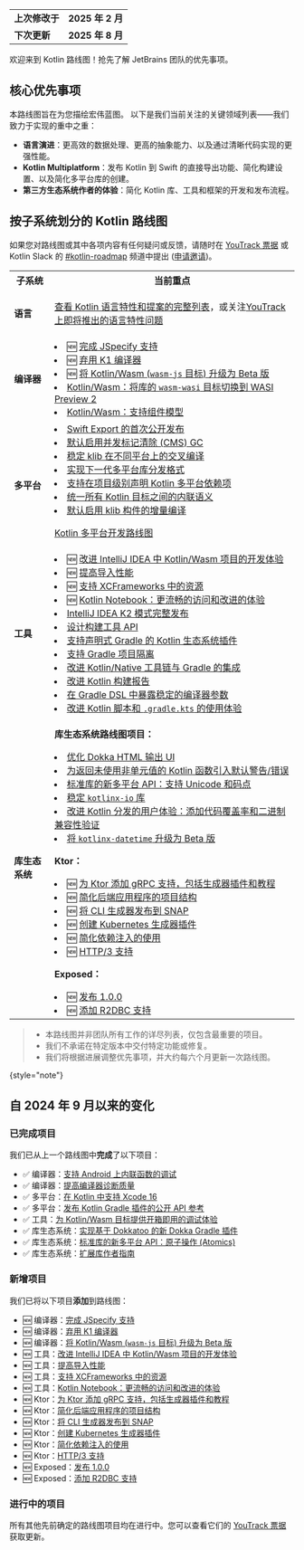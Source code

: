 [//]: # (title: Kotlin 路线图)

<table>
    <tr>
        <td><strong>上次修改于</strong></td>
        <td><strong>2025 年 2 月</strong></td>
    </tr>
    <tr>
        <td><strong>下次更新</strong></td>
        <td><strong>2025 年 8 月</strong></td>
    </tr>
</table>

欢迎来到 Kotlin 路线图！抢先了解 JetBrains 团队的优先事项。

## 核心优先事项

本路线图旨在为您描绘宏伟蓝图。
以下是我们当前关注的关键领域列表——我们致力于实现的重中之重：

*   **语言演进**：更高效的数据处理、更高的抽象能力、以及通过清晰代码实现的更强性能。
*   **Kotlin Multiplatform**：发布 Kotlin 到 Swift 的直接导出功能、简化构建设置、以及简化多平台库的创建。
*   **第三方生态系统作者的体验**：简化 Kotlin 库、工具和框架的开发和发布流程。

## 按子系统划分的 Kotlin 路线图

<!-- To view the biggest projects we're working on, see the [Roadmap details](#roadmap-details) table. -->

如果您对路线图或其中各项内容有任何疑问或反馈，请随时在 [YouTrack 票据](https://youtrack.jetbrains.com/issues?q=project:%20KT,%20KTIJ%20tag:%20%7BRoadmap%20Item%7D%20%23Unresolved%20) 或 Kotlin Slack 的 [#kotlin-roadmap](https://kotlinlang.slack.com/archives/C01AAJSG3V4) 频道中提出 ([申请邀请](https://surveys.jetbrains.com/s3/kotlin-slack-sign-up))。

<!-- ### YouTrack board
Visit the [roadmap board in our issue tracker YouTrack](https://youtrack.jetbrains.com/agiles/153-1251/current) ![YouTrack](youtrack-logo.png){width=30}{type="joined"}
-->

<table>
    <tr>
        <th>子系统</th>
        <th>当前重点</th>
    </tr>
    <tr id="language">
        <td><strong>语言</strong></td>
        <td>
            <p><a href="kotlin-language-features-and-proposals.md">查看 Kotlin 语言特性和提案的完整列表</a>，或关注<a href="https://youtrack.jetbrains.com/issue/KT-54620">YouTrack 上即将推出的语言特性问题</a></p>
        </td>
    </tr>
    <tr id="compiler">
        <td><strong>编译器</strong></td>
        <td>
            <list>
                <li>🆕 <a href="https://youtrack.jetbrains.com/issue/KT-75371">完成 JSpecify 支持</a></li>
                <li>🆕 <a href="https://youtrack.jetbrains.com/issue/KT-75372">弃用 K1 编译器</a></li>
                <li>🆕 <a href="https://youtrack.jetbrains.com/issue/KT-75370">将 Kotlin/Wasm (<code>wasm-js</code> 目标) 升级为 Beta 版</a></li>
                <li><a href="https://youtrack.jetbrains.com/issue/KT-64568" target="_blank">Kotlin/Wasm：将库的 <code>wasm-wasi</code> 目标切换到 WASI Preview 2</a></li>
                <li><a href="https://youtrack.jetbrains.com/issue/KT-64569" target="_blank">Kotlin/Wasm：支持组件模型</a></li>
            </list>
        </td>
    </tr>
    <tr id="multiplatform">
        <td><strong>多平台</strong></td>
        <td>
            <list>
                <li><a href="https://youtrack.jetbrains.com/issue/KT-64572">Swift Export 的首次公开发布</a></li>
                <li><a href="https://youtrack.jetbrains.com/issue/KT-71278">默认启用并发标记清除 (CMS) GC</a></li>
                <li><a href="https://youtrack.jetbrains.com/issue/KT-71290">稳定 klib 在不同平台上的交叉编译</a></li> 
                <li><a href="https://youtrack.jetbrains.com/issue/KT-71281">实现下一代多平台库分发格式</a></li>
                <li><a href="https://youtrack.jetbrains.com/issue/KT-71289">支持在项目级别声明 Kotlin 多平台依赖项</a></li>
                <li><a href="https://youtrack.jetbrains.com/issue/KT-64570" target="_blank">统一所有 Kotlin 目标之间的内联语义</a></li>
                <li><a href="https://youtrack.jetbrains.com/issue/KT-71279" target="_blank">默认启用 klib 构件的增量编译</a></li>
            </list>
            <tip><p><a href="https://www.jetbrains.com/help/kotlin-multiplatform-dev/kotlin-multiplatform-roadmap.html" target="_blank">Kotlin 多平台开发路线图</a></p></tip>
         </td>
    </tr>
    <tr id="tooling">
        <td><strong>工具</strong></td>
        <td>
            <list>
                <li>🆕 <a href="https://youtrack.jetbrains.com/issue/KT-75374" target="_blank">改进 IntelliJ IDEA 中 Kotlin/Wasm 项目的开发体验</a></li>
                <li>🆕 <a href="https://youtrack.jetbrains.com/issue/KT-75376" target="_blank">提高导入性能</a></li>
                <li>🆕 <a href="https://youtrack.jetbrains.com/issue/KT-75377" target="_blank">支持 XCFrameworks 中的资源</a></li>
                <li>🆕 <a href="https://youtrack.jetbrains.com/issue/KTNB-898" target="_blank">Kotlin Notebook：更流畅的访问和改进的体验</a></li>
                <li><a href="https://youtrack.jetbrains.com/issue/KTIJ-31316" target="_blank">IntelliJ IDEA K2 模式完整发布</a></li>
                <li><a href="https://youtrack.jetbrains.com/issue/KT-71286" target="_blank">设计构建工具 API</a></li>
                <li><a href="https://youtrack.jetbrains.com/issue/KT-71292" target="_blank">支持声明式 Gradle 的 Kotlin 生态系统插件</a></li>
                <li><a href="https://youtrack.jetbrains.com/issue/KT-54105" target="_blank">支持 Gradle 项目隔离</a></li>
                <li><a href="https://youtrack.jetbrains.com/issue/KT-64577" target="_blank">改进 Kotlin/Native 工具链与 Gradle 的集成</a></li>
                <li><a href="https://youtrack.jetbrains.com/issue/KT-60279" target="_blank">改进 Kotlin 构建报告</a></li>
                <li><a href="https://youtrack.jetbrains.com/issue/KT-55515" target="_blank">在 Gradle DSL 中暴露稳定的编译器参数</a></li>
                <li><a href="https://youtrack.jetbrains.com/issue/KT-49511" target="_blank">改进 Kotlin 脚本和 <code>.gradle.kts</code> 的使用体验</a></li>
            </list>
         </td>
    </tr>
    <tr id="library-ecosystem">
        <td><strong>库生态系统</strong></td>
        <td>
            <p><b>库生态系统路线图项目：</b></p>
            <list>
                <li><a href="https://youtrack.jetbrains.com/issue/KT-71295" target="_blank">优化 Dokka HTML 输出 UI</a></li>
                <li><a href="https://youtrack.jetbrains.com/issue/KT-12719" target="_blank">为返回未使用非单元值的 Kotlin 函数引入默认警告/错误</a></li>
                <li><a href="https://youtrack.com/issue/KT-71298" target="_blank">标准库的新多平台 API：支持 Unicode 和码点</a></li>
                <li><a href="https://youtrack.jetbrains.com/issue/KT-71300" target="_blank">稳定 <code>kotlinx-io</code> 库</a></li>
                <li><a href="https://youtrack.jetbrains.com/issue/KT-71297" target="_blank">改进 Kotlin 分发的用户体验：添加代码覆盖率和二进制兼容性验证</a></li>
                <li><a href="https://youtrack.jetbrains.com/issue/KT-64578" target="_blank">将 <code>kotlinx-datetime</code> 升级为 Beta 版</a></li>
            </list>
            <p><b>Ktor：</b></p>
            <list>
                <li>🆕 <a href="https://youtrack.jetbrains.com/issue/KTOR-1501">为 Ktor 添加 gRPC 支持，包括生成器插件和教程</a></li>
                <li>🆕 <a href="https://youtrack.jetbrains.com/issue/KTOR-7158">简化后端应用程序的项目结构</a></li>
                <li>🆕 <a href="https://youtrack.jetbrains.com/issue/KTOR-3937">将 CLI 生成器发布到 SNAP</a></li>
                <li>🆕 <a href="https://youtrack.com/issue/KTOR-6026">创建 Kubernetes 生成器插件</a></li>
                <li>🆕 <a href="https://youtrack.com/issue/KTOR-6621">简化依赖注入的使用</a></li>
                <li>🆕 <a href="https://youtrack.jetbrains.com/issue/KTOR-7938">HTTP/3 支持</a></li>
            </list>
            <p><b>Exposed：</b></p>
            <list>
                <li>🆕 <a href="https://youtrack.jetbrains.com/issue/EXPOSED-444">发布 1.0.0</a></li>
                <li>🆕 <a href="https://youtrack.jetbrains.com/issue/EXPOSED-74">添加 R2DBC 支持</a></li>
            </list>
         </td>
    </tr>
</table>

> * 本路线图并非团队所有工作的详尽列表，仅包含最重要的项目。
> * 我们不承诺在特定版本中交付特定功能或修复。
> * 我们将根据进展调整优先事项，并大约每六个月更新一次路线图。
> 
{style="note"}

## 自 2024 年 9 月以来的变化

### 已完成项目

我们已从上一个路线图中**完成**了以下项目：

*   ✅ 编译器：[支持 Android 上内联函数的调试](https://youtrack.jetbrains.com/issue/KT-60276)
*   ✅ 编译器：[提高编译器诊断质量](https://youtrack.jetbrains.com/issue/KT-71275)
*   ✅ 多平台：[在 Kotlin 中支持 Xcode 16](https://youtrack.jetbrains.com/issue/KT-71287)
*   ✅ 多平台：[发布 Kotlin Gradle 插件的公开 API 参考](https://youtrack.jetbrains.com/issue/KT-71288)
*   ✅ 工具：[为 Kotlin/Wasm 目标提供开箱即用的调试体验](https://youtrack.jetbrains.com/issue/KT-71276)
*   ✅ 库生态系统：[实现基于 Dokkatoo 的新 Dokka Gradle 插件](https://youtrack.jetbrains.com/issue/KT-71293)
*   ✅ 库生态系统：[标准库的新多平台 API：原子操作 (Atomics)](https://youtrack.jetbrains.com/issue/KT-62423)
*   ✅ 库生态系统：[扩展库作者指南](https://youtrack.jetbrains.com/issue/KT-71299)

### 新增项目

我们已将以下项目**添加**到路线图：

*   🆕 编译器：[完成 JSpecify 支持](https://youtrack.jetbrains.com/issue/KT-75371)
*   🆕 编译器：[弃用 K1 编译器](https://youtrack.jetbrains.com/issue/KT-75372)
*   🆕 编译器：[将 Kotlin/Wasm (<code>wasm-js</code> 目标) 升级为 Beta 版](https://youtrack.jetbrains.com/issue/KT-75370)
*   🆕 工具：[改进 IntelliJ IDEA 中 Kotlin/Wasm 项目的开发体验](https://youtrack.jetbrains.com/issue/KT-75374)
*   🆕 工具：[提高导入性能](https://youtrack.jetbrains.com/issue/KT-75376)
*   🆕 工具：[支持 XCFrameworks 中的资源](https://youtrack.jetbrains.com/issue/KT-75377)
*   🆕 工具：[Kotlin Notebook：更流畅的访问和改进的体验](https://youtrack.jetbrains.com/issue/KTNB-898)
*   🆕 Ktor：[为 Ktor 添加 gRPC 支持，包括生成器插件和教程](https://youtrack.jetbrains.com/issue/KTOR-1501)
*   🆕 Ktor：[简化后端应用程序的项目结构](https://youtrack.jetbrains.com/issue/KTOR-7158)
*   🆕 Ktor：[将 CLI 生成器发布到 SNAP](https://youtrack.jetbrains.com/issue/KTOR-3937)
*   🆕 Ktor：[创建 Kubernetes 生成器插件](https://youtrack.jetbrains.com/issue/KTOR-6026)
*   🆕 Ktor：[简化依赖注入的使用](https://youtrack.jetbrains.com/issue/KTOR-6621)
*   🆕 Ktor：[HTTP/3 支持](https://youtrack.jetbrains.com/issue/KTOR-7938)
*   🆕 Exposed：[发布 1.0.0](https://youtrack.jetbrains.com/issue/EXPOSED-444)
*   🆕 Exposed：[添加 R2DBC 支持](https://youtrack.jetbrains.com/issue/EXPOSED-74)

<!--
### Removed items

We've **removed** the following items from the roadmap:

* ❌ Compiler: [Improve the quality of compiler diagnostics](https://youtrack.jetbrains.com/issue/KT-71275)

> Some items were removed from the roadmap but not dropped completely. In some cases, we've merged previous roadmap items
> with the current ones.
>
{style="note"}
-->

### 进行中的项目

所有其他先前确定的路线图项目均在进行中。您可以查看它们的 [YouTrack 票据](https://youtrack.jetbrains.com/issues?q=project:%20KT,%20KTIJ%20tag:%20%7BRoadmap%20Item%7D%20%23Unresolved%20) 获取更新。